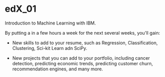# edX_01

Introduction to Machine Learning with IBM.

By putting a in a few hours a week for the next several weeks, you'll gain:

- New skills to add to your resume, such as Regression, Classification, Clustering, Sci-kit Learn adn SciPy.

- New projects that you can add to your portfolio, including cancer detection, predicting economic trends, predicting customer churn, recommendation engines, and many more.
